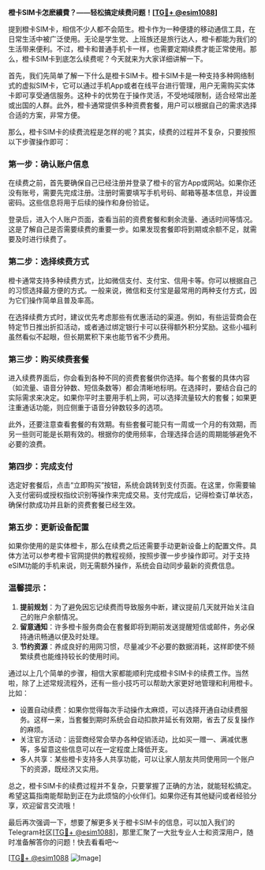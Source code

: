 **橙卡SIM卡怎麽續費？——轻松搞定续费问题！[[TG💪+ @esim1088](https://t.me/s/esim1088)]**

提到橙卡SIM卡，相信不少人都不会陌生。橙卡作为一种便捷的移动通信工具，在日常生活中被广泛使用。无论是学生党、上班族还是旅行达人，橙卡都能为我们的生活带来便利。不过，橙卡和普通手机卡一样，也需要定期续费才能正常使用。那么，橙卡SIM卡到底怎么续费呢？今天就来为大家详细讲解一下。

首先，我们先简单了解一下什么是橙卡SIM卡。橙卡SIM卡是一种支持多种网络制式的虚拟SIM卡，它可以通过手机App或者在线平台进行管理，用户无需购买实体卡即可享受通信服务。这种卡的优势在于操作灵活，不受地域限制，适合经常出差或出国的人群。此外，橙卡通常提供多种资费套餐，用户可以根据自己的需求选择合适的方案，非常方便。

那么，橙卡SIM卡的续费流程是怎样的呢？其实，续费的过程并不复杂，只要按照以下步骤操作即可：

### 第一步：确认账户信息
在续费之前，首先要确保自己已经注册并登录了橙卡的官方App或网站。如果你还没有账号，需要先完成注册。注册时需要填写手机号码、邮箱等基本信息，并设置密码。这些信息将用于后续的操作和身份验证。

登录后，进入个人账户页面，查看当前的资费套餐和剩余流量、通话时间等情况。这是了解自己是否需要续费的重要一步。如果发现套餐即将到期或余额不足，就需要及时进行续费了。

### 第二步：选择续费方式
橙卡通常支持多种续费方式，比如微信支付、支付宝、信用卡等。你可以根据自己的习惯选择最方便的方式。一般来说，微信和支付宝是最常用的两种支付方式，因为它们操作简单且普及率高。

在选择续费方式时，建议优先考虑那些有优惠活动的渠道。例如，有些运营商会在特定节日推出折扣活动，或者通过绑定银行卡可以获得额外积分奖励。这些小福利虽然看似不起眼，但长期累积下来也能节省不少费用。

### 第三步：购买续费套餐
进入续费界面后，你会看到各种不同的资费套餐供你选择。每个套餐的具体内容（如流量、语音分钟数、短信条数等）都会清晰地标明。在选择时，要结合自己的实际需求来决定。如果你平时主要用手机上网，可以选择流量较大的套餐；如果更注重通话功能，则应侧重于语音分钟数较多的选项。

此外，还要注意查看套餐的有效期。有些套餐可能只有一周或一个月的有效期，而另一些则可能是长期有效的。根据你的使用频率，合理选择合适的周期能够避免不必要的浪费。

### 第四步：完成支付
选定好套餐后，点击“立即购买”按钮，系统会跳转到支付页面。在这里，你需要输入支付密码或授权指纹识别等操作来完成交易。支付完成后，记得检查订单状态，确保付款成功并且新的资费套餐已经生效。

### 第五步：更新设备配置
如果你使用的是实体橙卡，那么在续费之后还需要手动更新设备上的配置文件。具体方法可以参考橙卡官网提供的教程视频，按照步骤一步步操作即可。对于支持eSIM功能的手机来说，则无需额外操作，系统会自动同步最新的资费信息。

### 温馨提示：
1. **提前规划**：为了避免因忘记续费而导致服务中断，建议提前几天就开始关注自己的账户余额情况。
2. **留意通知**：许多橙卡服务商会在套餐即将到期前发送提醒短信或邮件，务必保持通讯畅通以便及时处理。
3. **节约资源**：养成良好的用网习惯，尽量减少不必要的数据消耗，这样即使不频繁续费也能维持较长的使用时间。

通过以上几个简单的步骤，相信大家都能顺利完成橙卡SIM卡的续费工作。当然啦，除了上述常规流程外，还有一些小技巧可以帮助大家更好地管理和利用橙卡。比如：

- 设置自动续费：如果你觉得每次手动操作太麻烦，可以选择开通自动续费服务。这样一来，当套餐到期时系统会自动扣款并延长有效期，省去了反复操作的麻烦。
- 关注官方活动：运营商经常会举办各种促销活动，比如买一赠一、满减优惠等，多留意这些信息可以在一定程度上降低开支。
- 多人共享：某些橙卡支持多人共享功能，可以让家人朋友共同使用同一个账户下的资源，既经济又实用。

总之，橙卡SIM卡的续费过程并不复杂，只要掌握了正确的方法，就能轻松搞定。希望这篇指南能帮助到正在为此烦恼的小伙伴们。如果你还有其他疑问或者经验分享，欢迎留言交流哦！

最后再次强调一下，想要了解更多关于橙卡SIM卡的信息，可以加入我们的Telegram社区[[TG💪+ @esim1088](https://t.me/s/esim1088)]，那里汇聚了一大批专业人士和资深用户，随时准备解答你的问题！快去看看吧～

[[TG💪+ @esim1088](https://t.me/s/esim1088) ![Image](https://i.postimg.cc/4NQfJmqS/Snipaste-2025-05-13-00-14-12.png)]